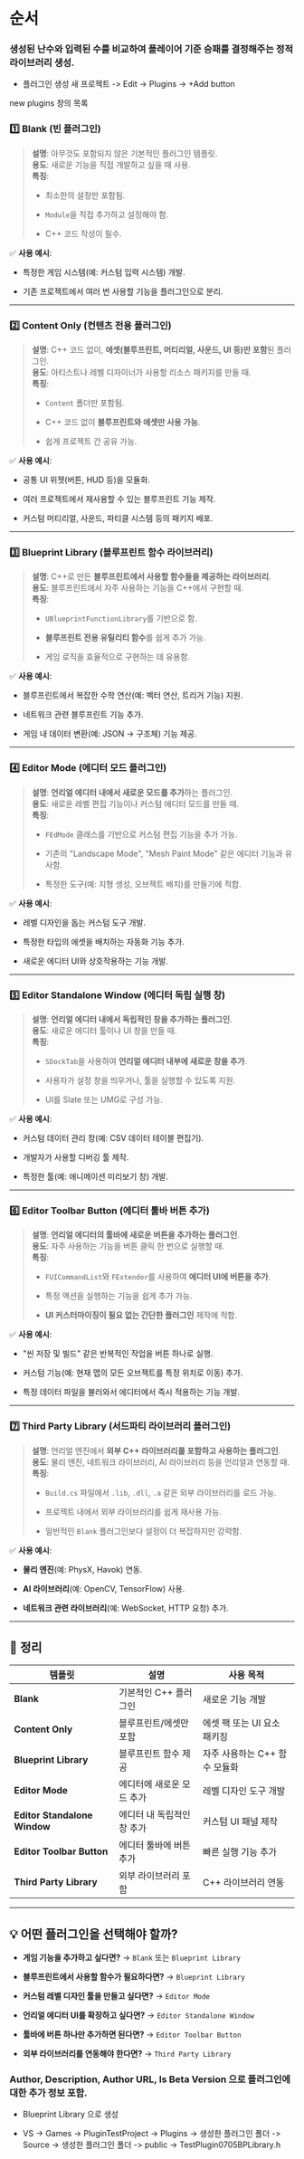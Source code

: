 # 순서

###  생성된 난수와 입력된 수를 비교하여 플레이어 기준 승패를 결정해주는 정적 라이브러리 생성.

- 플러그인 생성
새 프로젝트 -> Edit -> Plugins -> +Add button

new plugins 창의 목록

### 1️⃣ **Blank (빈 플러그인)**

> **설명**: 아무것도 포함되지 않은 기본적인 플러그인 템플릿.  
> **용도**: 새로운 기능을 직접 개발하고 싶을 때 사용.  
> **특징**:
> 
> - 최소한의 설정만 포함됨.
>     
> - `Module`을 직접 추가하고 설정해야 함.
>     
> - C++ 코드 작성이 필수.
>     

✅ **사용 예시**:

- 특정한 게임 시스템(예: 커스텀 입력 시스템) 개발.
    
- 기존 프로젝트에서 여러 번 사용할 기능을 플러그인으로 분리.
    

---

### 2️⃣ **Content Only (컨텐츠 전용 플러그인)**

> **설명**: C++ 코드 없이, **에셋(블루프린트, 머티리얼, 사운드, UI 등)만 포함**된 플러그인.  
> **용도**: 아티스트나 레벨 디자이너가 사용할 리소스 패키지를 만들 때.  
> **특징**:
> 
> - `Content` 폴더만 포함됨.
>     
> - C++ 코드 없이 **블루프린트와 에셋만 사용 가능**.
>     
> - 쉽게 프로젝트 간 공유 가능.
>     

✅ **사용 예시**:

- 공통 UI 위젯(버튼, HUD 등)을 모듈화.
    
- 여러 프로젝트에서 재사용할 수 있는 블루프린트 기능 제작.
    
- 커스텀 머티리얼, 사운드, 파티클 시스템 등의 패키지 배포.
    

---

### 3️⃣ **Blueprint Library (블루프린트 함수 라이브러리)**

> **설명**: C++로 만든 **블루프린트에서 사용할 함수들을 제공하는 라이브러리**.  
> **용도**: 블루프린트에서 자주 사용하는 기능을 C++에서 구현할 때.  
> **특징**:
> 
> - `UBlueprintFunctionLibrary`를 기반으로 함.
>     
> - **블루프린트 전용 유틸리티 함수**를 쉽게 추가 가능.
>     
> - 게임 로직을 효율적으로 구현하는 데 유용함.
>     

✅ **사용 예시**:

- 블루프린트에서 복잡한 수학 연산(예: 벡터 연산, 트리거 기능) 지원.
    
- 네트워크 관련 블루프린트 기능 추가.
    
- 게임 내 데이터 변환(예: JSON → 구조체) 기능 제공.
    

---

### 4️⃣ **Editor Mode (에디터 모드 플러그인)**

> **설명**: **언리얼 에디터 내에서 새로운 모드를 추가**하는 플러그인.  
> **용도**: 새로운 레벨 편집 기능이나 커스텀 에디터 모드를 만들 때.  
> **특징**:
> 
> - `FEdMode` 클래스를 기반으로 커스텀 편집 기능을 추가 가능.
>     
> - 기존의 "Landscape Mode", "Mesh Paint Mode" 같은 에디터 기능과 유사함.
>     
> - 특정한 도구(예: 지형 생성, 오브젝트 배치)를 만들기에 적합.
>     

✅ **사용 예시**:

- 레벨 디자인을 돕는 커스텀 도구 개발.
    
- 특정한 타입의 에셋을 배치하는 자동화 기능 추가.
    
- 새로운 에디터 UI와 상호작용하는 기능 개발.
    

---

### 5️⃣ **Editor Standalone Window (에디터 독립 실행 창)**

> **설명**: **언리얼 에디터 내에서 독립적인 창을 추가하는 플러그인**.  
> **용도**: 새로운 에디터 툴이나 UI 창을 만들 때.  
> **특징**:
> 
> - `SDockTab`을 사용하여 **언리얼 에디터 내부에 새로운 창을 추가**.
>     
> - 사용자가 설정 창을 띄우거나, 툴을 실행할 수 있도록 지원.
>     
> - UI를 Slate 또는 UMG로 구성 가능.
>     

✅ **사용 예시**:

- 커스텀 데이터 관리 창(예: CSV 데이터 테이블 편집기).
    
- 개발자가 사용할 디버깅 툴 제작.
    
- 특정한 툴(예: 애니메이션 미리보기 창) 개발.
    

---

### 6️⃣ **Editor Toolbar Button (에디터 툴바 버튼 추가)**

> **설명**: **언리얼 에디터의 툴바에 새로운 버튼을 추가하는 플러그인**.  
> **용도**: 자주 사용하는 기능을 버튼 클릭 한 번으로 실행할 때.  
> **특징**:
> 
> - `FUICommandList`와 `FExtender`를 사용하여 **에디터 UI에 버튼을 추가**.
>     
> - 특정 액션을 실행하는 기능을 쉽게 추가 가능.
>     
> - **UI 커스터마이징이 필요 없는 간단한 플러그인** 제작에 적합.
>     

✅ **사용 예시**:

- "씬 저장 및 빌드" 같은 반복적인 작업을 버튼 하나로 실행.
    
- 커스텀 기능(예: 현재 맵의 모든 오브젝트를 특정 위치로 이동) 추가.
    
- 특정 데이터 파일을 불러와서 에디터에서 즉시 적용하는 기능 개발.
    

---

### 7️⃣ **Third Party Library (서드파티 라이브러리 플러그인)**

> **설명**: 언리얼 엔진에서 **외부 C++ 라이브러리를 포함하고 사용하는 플러그인**.  
> **용도**: 물리 엔진, 네트워크 라이브러리, AI 라이브러리 등을 언리얼과 연동할 때.  
> **특징**:
> 
> - `Build.cs` 파일에서 `.lib`, `.dll`, `.a` 같은 외부 라이브러리를 로드 가능.
>     
> - 프로젝트 내에서 외부 라이브러리를 쉽게 재사용 가능.
>     
> - 일반적인 `Blank` 플러그인보다 설정이 더 복잡하지만 강력함.
>     

✅ **사용 예시**:

- **물리 엔진**(예: PhysX, Havok) 연동.
    
- **AI 라이브러리**(예: OpenCV, TensorFlow) 사용.
    
- **네트워크 관련 라이브러리**(예: WebSocket, HTTP 요청) 추가.
    

---

## **📝 정리**

|템플릿|설명|사용 목적|
|---|---|---|
|**Blank**|기본적인 C++ 플러그인|새로운 기능 개발|
|**Content Only**|블루프린트/에셋만 포함|에셋 팩 또는 UI 요소 패키징|
|**Blueprint Library**|블루프린트 함수 제공|자주 사용하는 C++ 함수 모듈화|
|**Editor Mode**|에디터에 새로운 모드 추가|레벨 디자인 도구 개발|
|**Editor Standalone Window**|에디터 내 독립적인 창 추가|커스텀 UI 패널 제작|
|**Editor Toolbar Button**|에디터 툴바에 버튼 추가|빠른 실행 기능 추가|
|**Third Party Library**|외부 라이브러리 포함|C++ 라이브러리 연동|

---

## **💡 어떤 플러그인을 선택해야 할까?**

- **게임 기능을 추가하고 싶다면?** → `Blank` 또는 `Blueprint Library`
    
- **블루프린트에서 사용할 함수가 필요하다면?** → `Blueprint Library`
    
- **커스텀 레벨 디자인 툴을 만들고 싶다면?** → `Editor Mode`
    
- **언리얼 에디터 UI를 확장하고 싶다면?** → `Editor Standalone Window`
    
- **툴바에 버튼 하나만 추가하면 된다면?** → `Editor Toolbar Button`
    
- **외부 라이브러리를 연동해야 한다면?** → `Third Party Library`


### Author, Description, Author URL, Is Beta Version 으로 플러그인에 대한 추가 정보 포함.


- Blueprint Library 으로 생성

- VS -> Games -> PluginTestProject -> Plugins -> 생성한 플러그인 폴더 -> Source -> 생성한 플러그인 폴더 -> public -> TestPlugin0705BPLibrary.h


